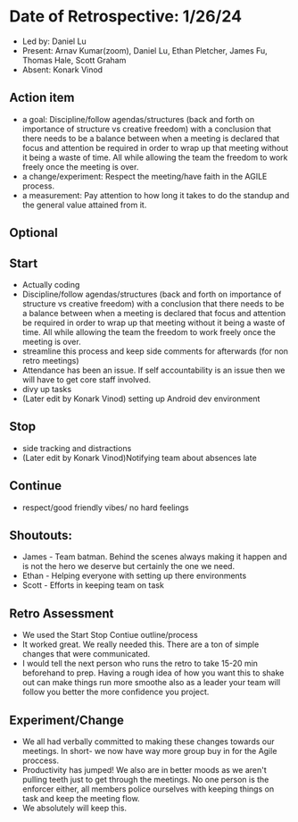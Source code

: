 # Date of Retrospective: 1/26/24

* Led by: Daniel Lu
* Present: Arnav Kumar(zoom), Daniel Lu, Ethan Pletcher, James Fu, Thomas Hale, Scott Graham
* Absent: Konark Vinod

## Action item
* a goal: Discipline/follow agendas/structures (back and forth on importance of structure vs creative freedom) with a conclusion that there needs to be a balance between when a meeting is declared that focus and attention be required in order to wrap up that meeting without it being a waste of time. All while allowing the team the freedom to work freely once the meeting is over.
* a change/experiment: Respect the meeting/have faith in the AGILE process. 
* a measurement: Pay attention to how long it takes to do the standup and the general value attained from it.

## Optional
## Start
* Actually coding
* Discipline/follow agendas/structures (back and forth on importance of structure vs creative freedom) with a conclusion that there needs to be a balance between when a meeting is declared that focus and attention be required in order to wrap up that meeting without it being a waste of time. All while allowing the team the freedom to work freely once the meeting is over.
* streamline this process and keep side comments for afterwards (for non retro meetings)
* Attendance has been an issue. If self accountability is an issue then we will have to get core staff involved.
* divy up tasks
* (Later edit by Konark Vinod) setting up Android dev environment
## Stop
* side tracking and distractions	
* (Later edit by Konark Vinod)Notifying team about absences late
## Continue
* respect/good friendly vibes/ no hard feelings
##  Shoutouts:
* James - Team batman. Behind the scenes always making it happen and is not the hero we deserve but certainly the one we need.
* Ethan - Helping everyone with setting up there environments
* Scott - Efforts in keeping team on task


## Retro Assessment

* We used the Start Stop Contiue outline/process 
* It worked great. We really needed this. There are a ton of simple changes that were communicated.
* I would tell the next person who runs the retro to take 15-20 min beforehand to prep. Having a rough idea of how you want this to shake out can make things run more smoothe also as a leader your team will follow you better the more confidence you project.


## Experiment/Change

* We all had verbally committed to making these changes towards our meetings. In short- we now have way more group buy in for the Agile proccess.
* Productivity has jumped! We also are in better moods as we aren't pulling teeth just to get through the meetings. No one person is the enforcer either, all members police ourselves with keeping things on task and keep the meeting flow.
* We absolutely will keep this.

